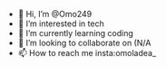 - 👋 Hi, I’m @Omo249
- 👀 I’m interested in tech
- 🌱 I’m currently learning coding
- 💞️ I’m looking to collaborate on (N/A
- 📫 How to reach me insta:omoladea_

<!---
Omo249/Omo249 is a ✨ special ✨ repository because its `README.md` (this file) appears on your GitHub profile.
You can click the Preview link to take a look at your changes.
--->
